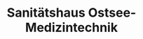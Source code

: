 ---
title: "Sanitätshaus Ostsee-Medizintechnik"
url: /eutin/sanitaetshaus-ostsee-medizintechnik/
shop: Sanitätshaus
---